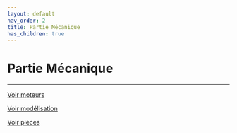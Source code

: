 ```yaml
---
layout: default
nav_order: 2
title: Partie Mécanique
has_children: true
---
```


# Partie Mécanique
---

[Voir moteurs](moteurs.md)

[Voir modélisation](modélisation.md)

[Voir pièces](Photo_pièces.md)
